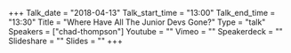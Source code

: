 +++
Talk_date = "2018-04-13"
Talk_start_time = "13:00"
Talk_end_time = "13:30"
Title = "Where Have All The Junior Devs Gone?"
Type = "talk"
Speakers = ["chad-thompson"]
Youtube = ""
Vimeo = ""
Speakerdeck = ""
Slideshare = ""
Slides = ""
+++

